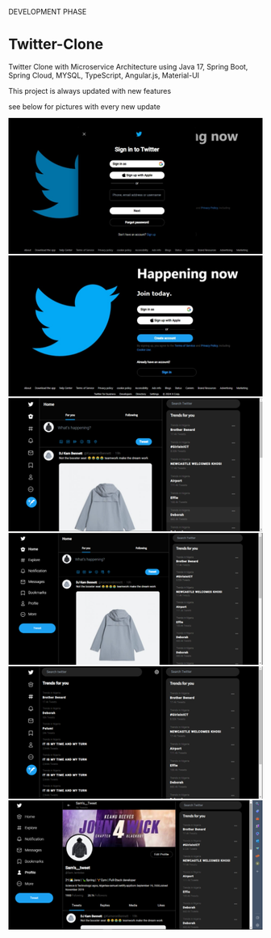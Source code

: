 DEVELOPMENT PHASE

# Twitter-Clone
Twitter Clone with Microservice Architecture using Java 17, Spring Boot, Spring Cloud, MYSQL, TypeScript, Angular.js, Material-UI

This project is always updated with new features

see below for pictures with every new update

<img src="https://github.com/Akinyemi-samuel/Twitter-Clone/blob/main/frontend/readme_img/log_in.jpeg"/>

<img src="https://github.com/Akinyemi-samuel/Twitter-Clone/blob/main/frontend/readme_img/twitter_logout.jpeg"/>

<img src="https://github.com/Akinyemi-samuel/Twitter-Clone/blob/main/frontend/readme_img/tweeticon1.png"/>

<img src="https://github.com/Akinyemi-samuel/Twitter-Clone/blob/main/frontend/readme_img/tweetbtn.png"/>

<img src="https://github.com/Akinyemi-samuel/Twitter-Clone/blob/main/frontend/readme_img/explore.png"/>

<img src="https://github.com/Akinyemi-samuel/Twitter-Clone/blob/main/frontend/readme_img/profilepage.png"/>
